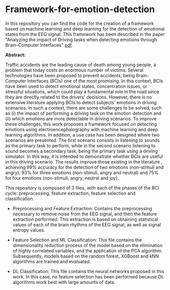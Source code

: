 # Framework-for-emotion-detection
In this repository you can find the code for the creation of a framework based on machine learning and deep learning for the detection of emotional states from the EEG signal. This framework has been described in the paper "Analyzing the impact of Driving tasks when detecting emotions through Brain-Computer Interfaces" [pdf](arXiv:2209.00993).

**Abstract:**

Traffic accidents are the leading cause of death among young people, a problem that today costs an enormous number of victims. Several technologies have been proposed to prevent accidents, being Brain-Computer Interfaces (BCIs) one of the most promising. In this context, BCIs have been used to detect emotional states, concentration issues, or stressful situations, which could play a fundamental role in the road since they are directly related to the drivers' decisions. However, there is no extensive literature applying BCIs to detect subjects' emotions in driving scenarios. In such a context, there are some challenges to be solved, such as (i) the impact of performing a driving task on the emotion detection and (ii) which emotions are more detectable in driving scenarios. To improve these challenges, this work proposes a framework focused on detecting emotions using electroencephalography with machine learning and deep learning algorithms. In addition, a use case has been designed where two scenarios are presented. The first scenario consists in listening to sounds as the primary task to perform, while in the second scenario listening to sound becomes a secondary task, being the primary task using a driving simulator. In this way, it is intended to demonstrate whether BCIs are useful in this driving scenario. The results improve those existing in the literature , achieving 99% accuracy for the detection of two emotions (non-stimuli and angry), 93% for three emotions (non-stimuli, angry and neutral) and 75% for four emotions (non-stimuli, angry, neutral and joy).

This repository is composed of 3 files, with each of the phases of the BCI cycle: preprocessing, feature extraction, feature selection and classification. 

* Preprocessing and Feature Extraction: Contains the preprocessing necessary to remove noise from the EEG signal, and then the feature extraction performed. This extraction is based on obtaining statistical values of each of the brain rhythms of the EEG signal, as well as signal entropy values. 

* Feature Selection and ML Classification: This file contains the dimensionality reduction process of the model based on the elimination of highly correlated variables, and the application of the PCA algorithm. Subsequently, models based on the random forest, XGBoost and kNN algorithms are trained and evaluated.

* DL Classification: This file contains the neural networks proposed in this work. In this case, no feature selection has been performed because DL algorithms work best with large amounts of data.
